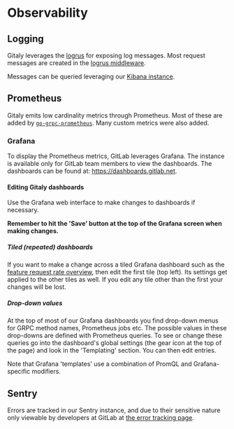 # Observability

## Logging

Gitaly leverages the [logrus](https://github.com/sirupsen/logrus) for exposing
log messages. Most request messages are created in the [logrus middleware][logrus-middleware].

Messages can be queried leveraging our [Kibana instance](https://log.gitlab.net).

[logrus-middleware]: https://github.com/grpc-ecosystem/go-grpc-middleware/tree/master/logging/logrus

## Prometheus

Gitaly emits low cardinality metrics through Prometheus. Most of these are added
by [`go-grpc-prometheus`](https://github.com/grpc-ecosystem/go-grpc-prometheus).
Many custom metrics were also added.

### Grafana

To display the Prometheus metrics, GitLab leverages Grafana. The instance is
available only for GitLab team members to view the dashboards. The dashboards can be found at:
<https://dashboards.gitlab.net>.

#### Editing Gitaly dashboards

Use the Grafana web interface to make changes to dashboards if
necessary.

**Remember to hit the 'Save' button at the top of the Grafana screen when making changes.**

##### Tiled (repeated) dashboards

If you want to make a change across a tiled Grafana dashboard such as
the [feature request rate
overview](https://dashboards.gitlab.net/dashboard/db/gitaly-features-overview),
then edit the first tile (top left). Its settings get applied to the
other tiles as well. If you edit any tile other than the first your
changes will be lost.

##### Drop-down values

At the top of most of our Grafana dashboards you find drop-down menus
for GRPC method names, Prometheus jobs etc. The possible values in these
drop-downs are defined with Prometheus queries. To see or change these
queries go into the dashboard's global settings (the gear icon at the
top of the page) and look in the 'Templating' section. You can then edit
entries.

Note that Grafana 'templates' use a combination of PromQL and
Grafana-specific modifiers.

## Sentry

Errors are tracked in our Sentry instance, and due to their sensitive nature only viewable
by developers at GitLab at [the error tracking page](https://gitlab.com/gitlab-org/gitaly/error_tracking).
